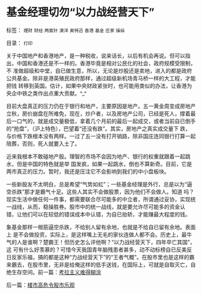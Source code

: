 # 基金经理切勿“以力战经营天下”

标签： `理财` `财经` `两面针` `澳洋` `奥特迅` `香港` `基金` `庄家` `操纵` 

目录： `打印`

关于中国地产和香港地产，是一种税收，说来话长，以后有机会再说。但可以指出，中国和香港还是不一样的。香港毕竟是相对公民化的社会，政府规模受限制，不
准做超级和中堂，自已做生意，所以，无论是炒股还是卖地，进入的都是政府公共基金。除非是港英殖民政府那样，通过超级新机场青马桥一样的大工程，才能把钱
转移到英国。估计，如果中央财政紧张时，也可能用类似的办法，让香港为央企中铁之类作出点重大贡献。^_^



目前大盘真正的压力仍在于银行和地产，主要原因是地产。五一黄金周变成房地产立秋，房价崩盘在所难免，现在，炒户者，以及房地产公司，已经是死人，撑着最
后一口气的，就是成交量极低，拿着几个月前的最后一起成交，或者当前自已倒手的“抢盘”，（沪上特色），巴望着“还没有跌”。其实，房地产之真实成交量下
跌，与价格下跌根本没有两样。一过了五一没有打开销路，除非国庄连同银行打算一起陪葬，否则，死人就要入土了。



近来我根本不敢碰地产股。理智的市场不会因为地产、银行的权重就跟着一起跳水，但是中国的特色就是举
国发疯，如果一起跳水，倒也不算新奇。目前，它是两市真正的压力。暂时，我还是压注它不会影响到我们的中小盘板块。



一些新股友不太明白，总是希望“气势如虹”；一些基金经理是外行，总是以为“逼空杀跌”那才是霸气十足。这些人其实不会做股票，因为他们不会做人。知道
吗？现实生活中做任何一件事，都需要联合尽可能多的中立者，所谓通过妥协，实现统一战线，从而，稳操胜券。股市中的统一战线，就是要允许尽可能多的资金认
错，让他们可以在较低的错误成本中认错，为自已抬轿，才能赚最大程度的钱。



象基金那样一根筋逼空杀跌，不给别人留有余地，也就是不给自已留有余地。表面上
是不会做投资，实际上，是这样嘴上无毛的家伙连做人都不会。历史上，最牛气的人是谁啊？楚霸王！但历史怎么评他啊？“以力战经营天下，四年卒亡其国”，这
可有什么好羡慕的？可惜今天我国青年脑残患者甚多，动不动标榜自已反美反日反家乐福，搞的都是这种“力战经营天下”的“王者气概”。在股市里也是这样的霸
来霸去，在股市里，无非是给俺这样的低手送钱，在国际上，可就是自取灭亡，自绝生存空间。前一篇：[考拉主义难得糊涂](../../../2008/5/5/考拉主义难得糊涂.md)

后一篇：[楼市高危令股市乐观](../../../2008/5/7/楼市高危令股市乐观.md)